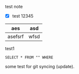 test note

- [x] test 12345

| aes     | asd  |
| ------- | ---- |
| asefsrf | wfsd | 

test1

```datatableview
SELECT * FROM "" WHERE 
```

some test for git syncing (update).
